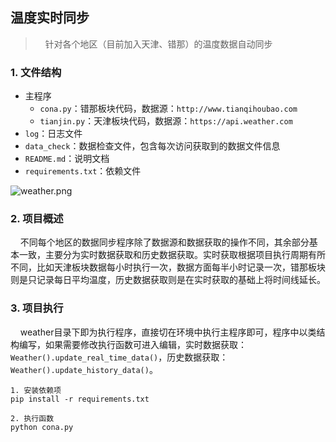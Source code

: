 ## 温度实时同步

>  &nbsp;&nbsp;&nbsp;&nbsp;针对各个地区（目前加入天津、错那）的温度数据自动同步



### 1. 文件结构

- 主程序
  - `cona.py`：错那板块代码，数据源：`http://www.tianqihoubao.com`
  - `tianjin.py`：天津板块代码，数据源：`https://api.weather.com`
- `log`：日志文件
- `data_check`：数据检查文件，包含每次访问获取到的数据文件信息
- `README.md`：说明文档
- `requirements.txt`：依赖文件

![weather.png](http://tva1.sinaimg.cn/large/bf776e91ly1h1phu7o9mzj20t707qabm.jpg)



### 2. 项目概述

&nbsp;&nbsp;&nbsp;&nbsp;不同每个地区的数据同步程序除了数据源和数据获取的操作不同，其余部分基本一致，主要分为实时数据获取和历史数据获取。实时获取根据项目执行周期有所不同，比如天津板块数据每小时执行一次，数据方面每半小时记录一次，错那板块则是只记录每日平均温度，历史数据获取则是在实时获取的基础上将时间线延长。



### 3. 项目执行

&nbsp;&nbsp;&nbsp;&nbsp;weather目录下即为执行程序，直接切在环境中执行主程序即可，程序中以类结构编写，如果需要修改执行函数可进入编辑，实时数据获取：`Weather().update_real_time_data()`，历史数据获取：`Weather().update_history_data()`。



~~~
1. 安装依赖项
pip install -r requirements.txt

2. 执行函数
python cona.py
~~~

